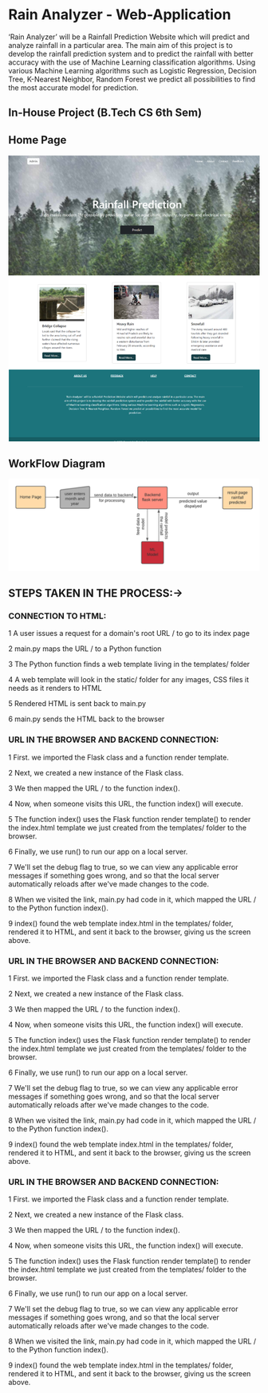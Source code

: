 
# Rain Analyzer - Web-Application 
‘Rain Analyzer’ will be a Rainfall Prediction Website which will predict and analyze rainfall in a particular area. The main aim of this project is to develop the rainfall prediction system and to predict the rainfall with better accuracy with the use of Machine Learning classification algorithms. Using various Machine Learning algorithms such as Logistic Regression, Decision Tree, K-Nearest Neighbor, Random Forest we predict all possibilities to find the most accurate model for prediction. 

## In-House Project (B.Tech CS 6th Sem)

## Home Page
![App Screenshot](https://github.com/Nirvana989/RainAnalyzer/blob/main/homepage.png)

## WorkFlow Diagram
![workflow Screenshot](https://github.com/Nirvana989/RainAnalyzer/blob/main/Work.png)
## STEPS TAKEN IN THE PROCESS:->
### CONNECTION TO HTML:

1 A user issues a request for a domain's root URL / to go to its index page

2 main.py maps the URL / to a Python function

3 The Python function finds a web template living in the templates/ folder

4 A web template will look in the static/ folder for any images, CSS files it needs as it renders to HTML

5 Rendered HTML is sent back to main.py

6 main.py sends the HTML back to the browser






### URL IN THE BROWSER AND BACKEND CONNECTION:

1 First. we imported the Flask class and a function render template.

2 Next, we created a new instance of the Flask class.

3 We then mapped the URL / to the function index().

4 Now, when someone visits this URL, the function index() will execute.

5 The function index() uses the Flask function render template() to render the index.html template we just created from the templates/ folder to the browser.

6 Finally, we use run() to run our app on a local server.

7 We'll set the debug flag to true, so we can view any applicable error messages if something goes wrong, and so that the local server automatically reloads after we've made changes to the code.

8 When we visited the link, main.py had code in it, which mapped the URL / to the Python function index().

9 index() found the web template index.html in the templates/ folder, rendered it to HTML, and sent it back to the browser, giving us the screen above.
### URL IN THE BROWSER AND BACKEND CONNECTION:

1 First. we imported the Flask class and a function render template.

2 Next, we created a new instance of the Flask class.

3 We then mapped the URL / to the function index().

4 Now, when someone visits this URL, the function index() will execute.

5 The function index() uses the Flask function render template() to render the index.html template we just created from the templates/ folder to the browser.

6 Finally, we use run() to run our app on a local server.

7 We'll set the debug flag to true, so we can view any applicable error messages if something goes wrong, and so that the local server automatically reloads after we've made changes to the code.

8 When we visited the link, main.py had code in it, which mapped the URL / to the Python function index().

9 index() found the web template index.html in the templates/ folder, rendered it to HTML, and sent it back to the browser, giving us the screen above.
### URL IN THE BROWSER AND BACKEND CONNECTION:

1 First. we imported the Flask class and a function render template.

2 Next, we created a new instance of the Flask class.

3 We then mapped the URL / to the function index().

4 Now, when someone visits this URL, the function index() will execute.

5 The function index() uses the Flask function render template() to render the index.html template we just created from the templates/ folder to the browser.

6 Finally, we use run() to run our app on a local server.

7 We'll set the debug flag to true, so we can view any applicable error messages if something goes wrong, and so that the local server automatically reloads after we've made changes to the code.

8 When we visited the link, main.py had code in it, which mapped the URL / to the Python function index().

9 index() found the web template index.html in the templates/ folder, rendered it to HTML, and sent it back to the browser, giving us the screen above.